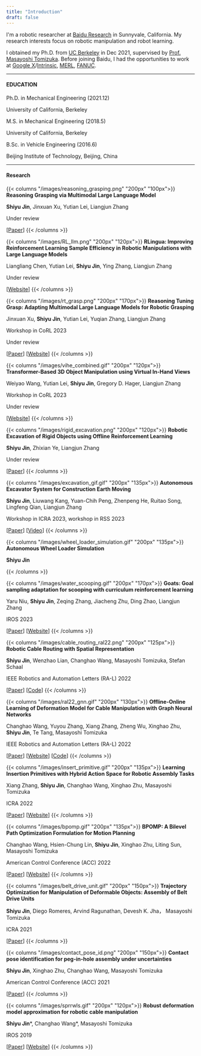 ```yaml
---
title: "Introduction"
draft: false
---
```


I'm a robotic researcher at [Baidu Research](http://research.baidu.com/) in Sunnyvale, California. My research interests focus on robotic manipulation and robot learning.

I obtained my Ph.D. from [UC Berkeley](https://www.berkeley.edu/) in Dec 2021, supervised by [Prof. Masayoshi Tomizuka](https://msc.berkeley.edu/people/tomizuka.html). Before joining Baidu, I had the opportunities to work at [Google X](https://x.company/)/[Intrinsic](https://intrinsic.ai/), [MERL](https://www.merl.com/), [FANUC](https://www.fanucamerica.com/).

---
#### EDUCATION
Ph.D. in Mechanical Engineering (2021.12) 

University of California, Berkeley

M.S. in Mechanical Engineering (2018.5)

University of California, Berkeley

B.Sc. in Vehicle Engineering (2016.6)

Beijing Institute of Technology, Beijing, China

<!-- ---
#### News

- **01/2024**: Paper: Distributed Multi-agent Interaction Generation with Imagined Potential Games accepted by American Control Conference (ACC) 2024.
- **01/2024**: I started as a Research Engineer in the Embodied AI team at Meta FAIR.
- **12/2023**: I successfully defended my Ph.D. dissertation and obtained the Ph.D. degree.
- **12/2023**: Paper: Robot manipulation task learning by leveraging se (3) group invariance and equivariance accpeted by IEEE Robotics and Automation Letters (RA-L).
- **09/2023**: Paper: Efficient Sim-to-real Transfer of Contact-Rich Manipulation Skills with Online Admittance Residual Learning ([website](https://sites.google.com/view/admitlearn)) accepted by CoRL 2023.
- **06/2023**: Paper: A coarse-to-fine framework for dual-arm manipulation of deformable linear objects with whole-body obstacle avoidance ([video](https://www.youtube.com/watch?v=_m1bVlXw6UI&feature=youtu.be)) won the **Best Paper Award** at the [ICRA 2023 Workshop on Representing and Manipulating Deformable Objects](https://deformable-workshop.github.io/icra2023/).

{{< details "show more" >}}
- **01/2023**: Paper: A coarse-to-fine framework for dual-arm manipulation of deformable linear objects with whole-body obstacle avoidance accepted by ICRA 2023.
- **01/2023**: Paper: Zero-Shot Policy Transfer with Disentangled Task Representation of Meta-Reinforcement Learning accepted by ICRA 2023.
- **05/2022**: I begin my Resident at (Google) X, the Moonshot Factory on the Everyday Robots project.
- **05/2022**: Paper: Safe Online Gain Optimization for Cartesian Space Variable Impedance Control accepted by CASE 2022
- **02/2022** Paper: Offline-Online Learning of Deformation Model for Cable Manipulation With Graph Neural Networks accepted by IEEE Robotics and Automation Letters (RA-L).
- **02/2022**: Paper: Robotic cable routing with spatial representation accepted by IEEE Robotics and Automation Letters (RA-L).
- **01/2022**: Paper: Learning Insertion Primitives with Discrete-Continuous Hybrid Action Space for Robotic Assembly Tasks accepted by ICRA 2022
- **01/2022**: Paper: BPOMP: A Bilevel Path Optimization Formulation for Motion Planning  accepted by ACC 2022
- **06/2021**: Paper: Trajectory Splitting: A Distributed Formulation for Collision Avoiding Trajectory Optimization accepted by IROS 2021.
- **06/2021**: Paper: Online Learning of Unknown Dynamics for Model-Based Controllers in Legged Locomotion accepted by IEEE Robotics and Automation Letters (RA-L).
- **01/2021**: Paper: Contact Pose Identification for Peg-in-hole Assembly under Uncertainties accepted by ACC 2020.
- **05/2020**: I begin my robotics research intern at (Google) X, the Moonshot Factory.
- **06/2019**: Paper: Robust Deformation Model Approximation for Robotic Cable Manipulation accepted by IROS 2019.
- **07/2019**: I begin my robotics reserach intern at FANUC Advanced Reserach Laboratory.
- **07/2018**: Paper: A Framework for Manipulating Deformable Linear Objects by Coherent Point Drift accepted by IEEE Robotics and Automation Letters (RA-L).
{{< /details >}} -->

---
#### Research

{{< columns "/images/reasoning_grasping.png" "200px" "100px">}}
**Reasoning Grasping via Multimodal Large Language Model**

**Shiyu Jin**, Jinxuan Xu, Yutian Lei, Liangjun Zhang

Under review

\[[Paper](https://arxiv.org/pdf/2402.06798.pdf)\] 
{{< /columns >}}

{{< columns "/images/RL_llm.png" "200px" "120px">}}
**RLingua: Improving Reinforcement Learning Sample Efficiency in Robotic Manipulations with Large Language Models**

Liangliang Chen, Yutian Lei, **Shiyu Jin**, Ying Zhang, Liangjun Zhang

Under review

\[[Website](https://rlingua.github.io/)\] 
{{< /columns >}}

{{< columns "/images/rt_grasp.png" "200px" "170px">}}
**Reasoning Tuning Grasp: Adapting Multimodal Large Language Models for Robotic Grasping**

Jinxuan Xu, **Shiyu Jin**, Yutian Lei, Yuqian Zhang, Liangjun Zhang

Workshop in CoRL 2023

Under review

\[[Paper](https://openreview.net/pdf?id=3mKb5iyZ2V)\] \[[Website](https://sites.google.com/view/rt-grasp)]
{{< /columns >}}


{{< columns "/images/vihe_combined.gif" "200px" "120px">}}
**Transformer-Based 3D Object Manipulation using Virtual In-Hand Views**

Weiyao Wang, Yutian Lei, **Shiyu Jin**, Gregory D. Hager, Liangjun Zhang

Workshop in CoRL 2023

Under review

\[[Website](https://vihe-3d.github.io/)\]
{{< /columns >}}

{{< columns "/images/rigid_excavation.png" "200px" "120px">}}
**Robotic Excavation of Rigid Objects using Offline Reinforcement Learning**

**Shiyu Jin**, Zhixian Ye, Liangjun Zhang

Under review

\[[Paper](https://arxiv.org/pdf/2303.16427.pdf)\] 
{{< /columns >}}

{{< columns "/images/excavation_gif.gif" "200px" "135px">}}
**Autonomous Excavator System for Construction Earth Moving**

**Shiyu Jin**, Liuwang Kang, Yuan-Chih Peng, Zhenpeng He, Ruitao Song, Lingfeng Qian, Liangjun Zhang

Workshop in ICRA 2023, workshop in RSS 2023

\[[Paper](https://www.iaarc.org/publications/fulltext/07_ICRA_2023_Paper_42.pdf)\]  \[[Video](https://www.youtube.com/watch?v=mMPLjP5OVNk)]
{{< /columns >}}

{{< columns "/images/wheel_loader_simulation.gif" "200px" "135px">}}
**Autonomous Wheel Loader Simulation**

**Shiyu Jin**

{{< /columns >}}

{{< columns "/images/water_scooping.gif" "200px" "170px">}}
**Goats: Goal sampling adaptation for scooping with curriculum reinforcement learning**

Yaru Niu,  **Shiyu Jin**,  Zeqing Zhang,  Jiacheng Zhu,  Ding Zhao,  Liangjun Zhang

IROS 2023

\[[Paper](https://arxiv.org/pdf/2303.05193.pdf)\] \[[Website](https://sites.google.com/view/goatscooping)\]
{{< /columns >}}


{{< columns "/images/cable_routing_ral22.png" "200px" "125px">}}
**Robotic Cable Routing with Spatial Representation**

**Shiyu Jin**, Wenzhao Lian, Changhao Wang, Masayoshi Tomizuka, Stefan Schaal

IEEE Robotics and Automation Letters (RA-L) 2022

\[[Paper](https://lianwenzhao.github.io/cable_routing.pdf)\] \[[Code](https://github.com/shiyujin0/cable_routing)\]
{{< /columns >}}


{{< columns "/images/ral22_gnn.gif" "200px" "130px">}}
**Offline-Online Learning of Deformation Model for Cable Manipulation with Graph Neural Networks**

Changhao Wang, Yuyou Zhang, Xiang Zhang, Zheng Wu, Xinghao Zhu, **Shiyu Jin**, Te Tang, Masayoshi Tomizuka

IEEE Robotics and Automation Letters (RA-L) 2022

\[[Paper](https://arxiv.org/pdf/2203.15004.pdf)\] \[[Website](https://msc.berkeley.edu/research/deformable-GNN.html)\] \[[Code](https://github.com/ChanghaoWang/cable_manipulation_gnn)\]
{{< /columns >}}



{{< columns "/images/insert_primitive.gif" "200px" "135px">}}
**Learning Insertion Primitives with Hybrid Action Space for Robotic Assembly Tasks**

Xiang Zhang, **Shiyu Jin**, Changhao Wang, Xinghao Zhu, Masayoshi Tomizuka

ICRA 2022

\[[Paper](https://arxiv.org/pdf/2110.12618.pdf)\] \[[Website](https://msc.berkeley.edu/research/insertion-primitives.html)\]
{{< /columns >}}


{{< columns "/images/bpomp.gif" "200px" "135px">}}
**BPOMP: A Bilevel Path Optimization Formulation for Motion Planning**

Changhao Wang, Hsien-Chung Lin, **Shiyu Jin**, Xinghao Zhu, Liting Sun, Masayoshi Tomizuka

American Control Conference (ACC) 2022

\[[Paper](https://ieeexplore.ieee.org/document/9867454)\] \[[Website](https://changhaowang.github.io/BPOMP/BPOMP.html)\]
{{< /columns >}}

{{< columns "/images/belt_drive_unit.gif" "200px" "150px">}}
**Trajectory Optimization for Manipulation of Deformable Objects: Assembly of Belt Drive Units**

**Shiyu Jin**, Diego Romeres, Arvind Ragunathan, Devesh K. Jha， Masayoshi Tomizuka

ICRA 2021

\[[Paper](https://arxiv.org/pdf/2106.00898.pdf)\] 
{{< /columns >}}


{{< columns "/images/contact_pose_id.png" "200px" "150px">}}
**Contact pose identification for peg-in-hole assembly under uncertainties**

**Shiyu Jin**, Xinghao Zhu, Changhao Wang, Masayoshi Tomizuka

American Control Conference (ACC) 2021

\[[Paper](https://arxiv.org/pdf/2101.12467)\]
{{< /columns >}}


{{< columns "/images/sprrwls.gif" "200px" "120px">}}
**Robust deformation model approximation for robotic cable manipulation**

**Shiyu Jin***, Changhao Wang*, Masayoshi Tomizuka

IROS 2019

\[[Paper](https://ieeexplore.ieee.org/abstract/document/8968157)\] \[[Website](https://changhaowang.github.io/IROS2019/SPRRWLS)\]
{{< /columns >}}
